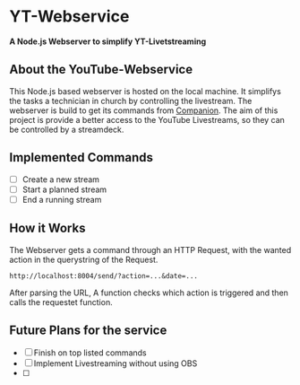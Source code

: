 # YT-Webservice
**A Node.js Webserver to simplify YT-Livetstreaming**

## About the YouTube-Webservice

This Node.js based webserver is hosted on the local machine. It simplifys the tasks a technician in church by controlling the livestream. The webserver is build to get its commands from [Companion](https://github.com/bitfocus/companion). The aim of this project is provide a better access to the YouTube Livestreams, so they can be controlled by a streamdeck.

## Implemented Commands

-   [ ] Create a new stream
-   [ ] Start a planned stream
-   [ ] End a running stream

## How it Works

The Webserver gets a command through an HTTP Request, with the wanted action in the querystring of the Request.
```
http://localhost:8004/send/?action=...&date=...
```
After parsing the URL, A function checks which action is triggered and then calls the requestet function.

## Future Plans for the service

-   [ ] Finish on top listed commands
-   [ ] Implement Livestreaming without using OBS
-   [ ] 